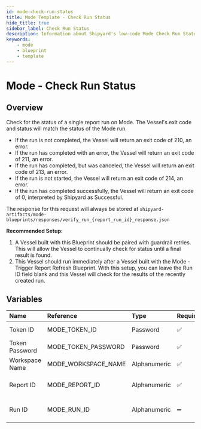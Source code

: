 ```yaml
---
id: mode-check-run-status
title: Mode Template - Check Run Status
hide_title: true
sidebar_label: Check Run Status
description: Information about Shipyard's low-code Mode Check Run Status blueprint. Verify the status of a recently triggered Mode report. 
keywords:
    - mode
    - blueprint
    - template
---
```


# Mode - Check Run Status

## Overview
Check for the status of a single report run on Mode. The Vessel's exit code and status will match the status of the Mode run.

- If the run is not completed, the Vessel will return an exit code of 210, an error.
- If the run has completed with an error, the Vessel will return an exit code of 211, an error.
- If the run has completed, but was canceled, the Vessel will return an exit code of 213, an error.
- If the run is not started, the Vessel will return an exit code of 214, an error.
- If the run has completed successfully, the Vessel will return an exit code of 0, interpreted by Shipyard as Successful.

The response for this request will always be stored at `shipyard-artifacts/mode-blueprints/responses/verify_run_{report_run_id}_response.json`

**Recommended Setup:**

1. A Vessel built with this Blueprint should be paired with guardrail retries. This will allow the Vessel to continually check for status until a final result is found.
2. This Vessel should run immediately after a Vessel built with the Mode - Trigger Report Refresh Blueprint. With this setup, you can leave the Run ID field blank and this Vessel will check for the results of the recently created run.

## Variables

| Name | Reference | Type | Required | Default | Options | Description |
|:-----|:----------|:-----|:---------|:--------|:--------|:------------|
| Token ID | MODE_TOKEN_ID  | Password |:white_check_mark: | `-` | - | The ID of the Token used to authenticate with Mode. |
| Token Password | MODE_TOKEN_PASSWORD  | Password |:white_check_mark: | `-` | - | The Token Password associated to the Token ID used to authenticate with Mode. |
| Workspace Name | MODE_WORKSPACE_NAME  | Alphanumeric |:white_check_mark: | `-` | - | Typically found in the URL structure as https://app.mode.com/ACCOUNT_NAME/ |
| Report ID | MODE_REPORT_ID  | Alphanumeric |:white_check_mark: | `-` | - | Numeric ID of the report you want to download, typically found at the end of the URL. |
| Run ID | MODE_RUN_ID  | Alphanumeric |:heavy_minus_sign: | `-` | - | The report run ID that you want to check the status of. If connected to a "Trigger Sync" Blueprint, leave blank. |


